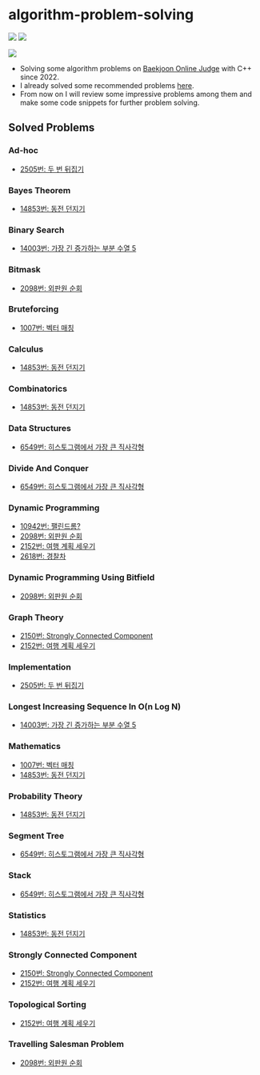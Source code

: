 # algorithm-problem-solving

<img src="https://img.shields.io/badge/C++-00599C?style=flat&logo=C%2B%2B&logoColor=white"/> <img src="https://img.shields.io/badge/Python-3776AB?style=flat&logo=Python&logoColor=white"/> 

<img src="http://mazandi.herokuapp.com/api?handle=leesoft&theme=warm"/>

* Solving some algorithm problems on <a href="https://www.acmicpc.net/">Baekjoon Online Judge</a> with C++ since 2022.
* I already solved some recommended problems <a href="https://plzrun.tistory.com/entry/%EC%95%8C%EA%B3%A0%EB%A6%AC%EC%A6%98-%EB%AC%B8%EC%A0%9C%ED%92%80%EC%9D%B4PS-%EC%8B%9C%EC%9E%91%ED%95%98%EA%B8%B0">here</a>.
* From now on I will review some impressive problems among them and make some code snippets for further problem solving.

## Solved Problems
### Ad-hoc
* <a href="https://www.acmicpc.net/problem/2505"> 2505번: 두 번 뒤집기</a>

### Bayes Theorem
* <a href="https://www.acmicpc.net/problem/14853"> 14853번: 동전 던지기</a>

### Binary Search
* <a href="https://www.acmicpc.net/problem/14003"> 14003번: 가장 긴 증가하는 부분 수열 5</a>

### Bitmask
* <a href="https://www.acmicpc.net/problem/2098"> 2098번: 외판원 순회</a>

### Bruteforcing
* <a href="https://www.acmicpc.net/problem/1007"> 1007번: 벡터 매칭</a>

### Calculus
* <a href="https://www.acmicpc.net/problem/14853"> 14853번: 동전 던지기</a>

### Combinatorics
* <a href="https://www.acmicpc.net/problem/14853"> 14853번: 동전 던지기</a>

### Data Structures
* <a href="https://www.acmicpc.net/problem/6549"> 6549번: 히스토그램에서 가장 큰 직사각형</a>

### Divide And Conquer
* <a href="https://www.acmicpc.net/problem/6549"> 6549번: 히스토그램에서 가장 큰 직사각형</a>

### Dynamic Programming
* <a href="https://www.acmicpc.net/problem/10942"> 10942번: 팰린드롬?</a>
* <a href="https://www.acmicpc.net/problem/2098"> 2098번: 외판원 순회</a>
* <a href="https://www.acmicpc.net/problem/2152"> 2152번: 여행 계획 세우기</a>
* <a href="https://www.acmicpc.net/problem/2618"> 2618번: 경찰차</a>

### Dynamic Programming Using Bitfield
* <a href="https://www.acmicpc.net/problem/2098"> 2098번: 외판원 순회</a>

### Graph Theory
* <a href="https://www.acmicpc.net/problem/2150"> 2150번: Strongly Connected Component</a>
* <a href="https://www.acmicpc.net/problem/2152"> 2152번: 여행 계획 세우기</a>

### Implementation
* <a href="https://www.acmicpc.net/problem/2505"> 2505번: 두 번 뒤집기</a>

### Longest Increasing Sequence In O(n Log N)
* <a href="https://www.acmicpc.net/problem/14003"> 14003번: 가장 긴 증가하는 부분 수열 5</a>

### Mathematics
* <a href="https://www.acmicpc.net/problem/1007"> 1007번: 벡터 매칭</a>
* <a href="https://www.acmicpc.net/problem/14853"> 14853번: 동전 던지기</a>

### Probability Theory
* <a href="https://www.acmicpc.net/problem/14853"> 14853번: 동전 던지기</a>

### Segment Tree
* <a href="https://www.acmicpc.net/problem/6549"> 6549번: 히스토그램에서 가장 큰 직사각형</a>

### Stack
* <a href="https://www.acmicpc.net/problem/6549"> 6549번: 히스토그램에서 가장 큰 직사각형</a>

### Statistics
* <a href="https://www.acmicpc.net/problem/14853"> 14853번: 동전 던지기</a>

### Strongly Connected Component
* <a href="https://www.acmicpc.net/problem/2150"> 2150번: Strongly Connected Component</a>
* <a href="https://www.acmicpc.net/problem/2152"> 2152번: 여행 계획 세우기</a>

### Topological Sorting
* <a href="https://www.acmicpc.net/problem/2152"> 2152번: 여행 계획 세우기</a>

### Travelling Salesman Problem
* <a href="https://www.acmicpc.net/problem/2098"> 2098번: 외판원 순회</a>

